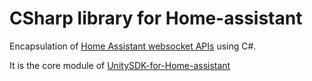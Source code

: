 # CSharp library for Home-assistant
Encapsulation of [Home Assistant websocket APIs](https://developers.home-assistant.io/docs/api/websocket) using C#.

It is the core module of [UnitySDK-for-Home-assistant](https://github.com/Wenn5/UnitySDK-for-Home-assistant)
